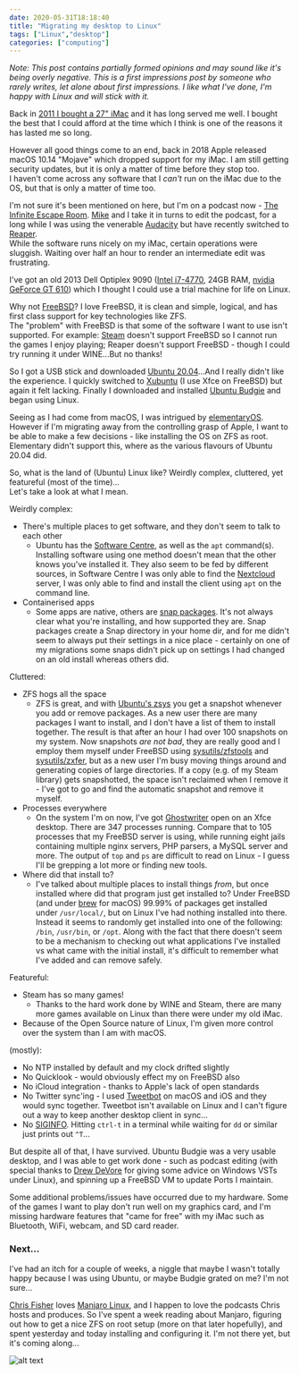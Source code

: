```yaml
---
date: 2020-05-31T18:18:40
title: "Migrating my desktop to Linux"
tags: ["Linux","desktop"]
categories: ["computing"]
---
```


_Note: This post contains partially formed opinions and may sound like it's being overly negative.  This is a first impressions post by someone who rarely writes, let alone about first impressions.  I like what I've done, I'm happy with Linux and will stick with it._

Back in [2011 I bought a 27" iMac](/2012/02/08/just-an-update/) and it has long served me well.  I bought the best that I could afford at the time which I think is one of the reasons it has lasted me so long.

However all good things come to an end, back in 2018 Apple released macOS 10.14 "Mojave" which dropped support for my iMac.  I am still getting security updates, but it is only a matter of time before they stop too.  
I haven't come across any software that I _can't_ run on the iMac due to the OS, but that is only a matter of time too.

I'm not sure it's been mentioned on here, but I'm on a podcast now - [The Infinite Escape Room](https://www.theinfiniteescaperoom.com/).  [Mike](https://www.theinfiniteescaperoom.com/p/who-are-we-1582879073/) and I take it in turns to edit the podcast, for a long while I was using the venerable [Audacity](https://www.audacityteam.org/) but have recently switched to [Reaper](https://www.reaper.fm/).  
While the software runs nicely on my iMac, certain operations were sluggish.  Waiting over half an hour to render an intermediate edit was frustrating.

I've got an old 2013 Dell Optiplex 9090 ([Intel i7-4770](https://ark.intel.com/content/www/us/en/ark/products/75122/intel-core-i7-4770-processor-8m-cache-up-to-3-90-ghz.html), 24GB RAM, [nvidia GeForce GT 610](https://www.geforce.com/hardware/desktop-gpus/geforce-gt-610/buy-desktop)) which I thought I could use a trial machine for life on Linux.

Why not [FreeBSD](https://www.freebsd.org/)?  I love FreeBSD, it is clean and simple, logical, and has first class support for key technologies like ZFS.  
The "problem" with FreeBSD is that some of the software I want to use isn't supported.  For example: [Steam](https://store.steampowered.com/) doesn't support FreeBSD so I cannot run the games I enjoy playing; Reaper doesn't support FreeBSD - though I could try running it under WINE...But no thanks!

So I got a USB stick and downloaded [Ubuntu 20.04](https://ubuntu.com/)...And I really didn't like the experience.  I quickly switched to [Xubuntu](https://xubuntu.org/) (I use Xfce on FreeBSD) but again it felt lacking.  Finally I downloaded and installed [Ubuntu Budgie](https://ubuntubudgie.org/) and began using Linux.

Seeing as I had come from macOS, I was intrigued by [elementaryOS](https://elementary.io/).  However if I'm migrating away from the controlling grasp of Apple, I want to be able to make a few decisions - like installing the OS on ZFS as root.  Elementary didn't support this, where as the various flavours of Ubuntu 20.04 did.

So, what is the land of (Ubuntu) Linux like?  Weirdly complex, cluttered, yet featureful (most of the time)...  
Let's take a look at what I mean.

Weirdly complex:

* There's multiple places to get software, and they don't seem to talk to each other
  * Ubuntu has the [Software Centre](https://ubuntu.com/blog/tag/ubuntu-software-center), as well as the `apt` command(s).  Installing software using one method doesn't mean that the other knows you've installed it.  They also seem to be fed by different sources, in Software Centre I was only able to find the [Nextcloud](https://nextcloud.com/) server, I was only able to find and install the client using `apt` on the command line.
* Containerised apps
  * Some apps are native, others are [snap packages](https://snapcraft.io/).  It's not always clear what you're installing, and how supported they are.  Snap packages create a Snap directory in your home dir, and for me didn't seem to always put their settings in a nice place - certainly on one of my migrations some snaps didn't pick up on settings I had changed on an old install whereas others did.
  
Cluttered:

* ZFS hogs all the space  
  * ZFS is great, and with [Ubuntu's zsys](https://arstechnica.com/gadgets/2020/03/ubuntu-20-04s-zsys-adds-zfs-snapshots-to-package-management/) you get a snapshot whenever you add or remove packages.  As a new user there are many packages I want to install, and I don't have a list of them to install together.  The result is that after an hour I had over 100 snapshots on my system.  Now snapshots *are not bad*, they are really good and I employ them myself under FreeBSD using [sysutils/zfstools](https://www.freshports.org/sysutils/zfstools) and [sysutils/zxfer](https://www.freshports.org/sysutils/zxfer), but as a new user I'm busy moving things around and generating copies of large directories.  If a copy (e.g. of my Steam library) gets snapshotted, the space isn't reclaimed when I remove it - I've got to go and find the automatic snapshot and remove it myself.
* Processes everywhere
  * On the system I'm on now, I've got [Ghostwriter](https://wereturtle.github.io/ghostwriter/) open on an Xfce desktop.  There are 347 processes running.  Compare that to 105 processes that my FreeBSD server is using, while running eight jails containing multiple nginx servers, PHP parsers, a MySQL server and more.  The output of `top` and `ps` are difficult to read on Linux - I guess I'll be grepping a lot more or finding new tools.
* Where did that install to?  
  * I've talked about multiple places to install things _from_, but once installed where did that program just get installed to?  Under FreeBSD (and under [brew](https://brew.sh/) for macOS) 99.99% of packages get installed under `/usr/local/`, but on Linux I've had nothing installed into there.  Instead it seems to randomly get installed into one of the following: `/bin`, `/usr/bin`, or `/opt`.  Along with the fact that there doesn't seem to be a mechanism to checking out what applications I've installed vs what came with the initial install, it's difficult to remember what I've added and can remove safely.
  
Featureful:

* Steam has so many games!  
  * Thanks to the hard work done by WINE and Steam, there are many more games available on Linux than there were under my old iMac.
* Because of the Open Source nature of Linux, I'm given more control over the system than I am with macOS.

(mostly):

* No NTP installed by default and my clock drifted slightly
* No Quicklook - would obviously effect my on FreeBSD also
* No iCloud integration - thanks to Apple's lack of open standards
* No Twitter sync'ing - I used [Tweetbot](https://tapbots.com/tweetbot/) on macOS and iOS and they would sync together. Tweetbot isn't available on Linux and I can't figure out a way to keep another desktop client in sync...
* No [SIGINFO](https://en.wikipedia.org/wiki/Signal_(IPC)#SIGINFO).  Hitting `ctrl-t` in a terminal while waiting for `dd` or similar just prints out `^T`...

But despite all of that, I have survived.  Ubuntu Budgie was a very usable desktop, and I was able to get work done - such as podcast editing (with special thanks to [Drew DeVore](https://twitter.com/drewofdoom/) for giving some advice on Windows VSTs under Linux), and spinning up a FreeBSD VM to update Ports I maintain.

Some additional problems/issues have occurred due to my hardware.  Some of the games I want to play don't run well on my graphics card, and I'm missing hardware features that "came for free" with my iMac such as Bluetooth, WiFi, webcam, and SD card reader.

### Next...
I've had an itch for a couple of weeks, a niggle that maybe I wasn't totally happy because I was using Ubuntu, or maybe Budgie grated on me?  I'm not sure...  

[Chris Fisher](https://twitter.com/ChrisLAS) loves [Manjaro Linux](https://www.manjaro.org/), and I happen to love the podcasts Chris hosts and produces.  So I've spent a week reading about Manjaro, figuring out how to get a nice ZFS on root setup (more on that later hopefully), and spent yesterday and today installing and configuring it.  I'm not there yet, but it's coming along...

![alt text](/post_images/2020-05-31-migrate-to-linux/desk.jpeg "Manjaro installed")
